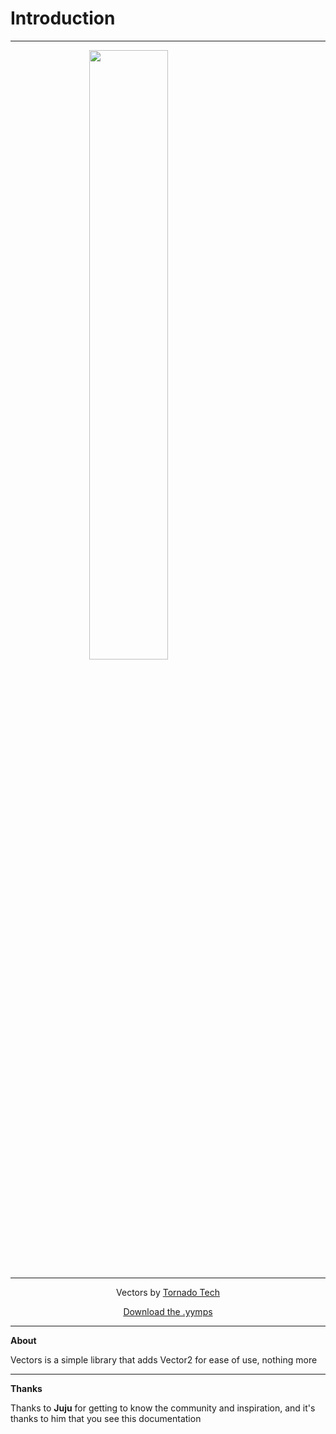 # Introduction

---

<img src="https://raw.githubusercontent.com/Tornado-Technology/Vectors/master/LOGO.png" width="50%" style="display: block; margin: auto; image-rendering: pixelated;" />
<hr>
<p align="center">Vectors by <a href="https://twitter.com/_tornadotech_" target="_blank">Tornado Tech</a></p>
<p align="center"><a href="https://github.com/Tornado-Technology/Vectors/releases/" target="_blank">Download the .yymps</a></p>

---

**About**

Vectors is a simple library that adds Vector2 for ease of use, nothing more

---

**Thanks**

Thanks to **Juju** for getting to know the community and inspiration, and it's thanks to him that you see this documentation